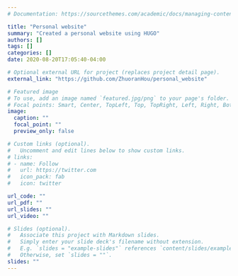 ```yaml
---
# Documentation: https://sourcethemes.com/academic/docs/managing-content/

title: "Personal website"
summary: "Created a personal website using HUGO"
authors: []
tags: []
categories: []
date: 2020-08-20T17:05:40-04:00

# Optional external URL for project (replaces project detail page).
external_link: "https://github.com/ZhuoranHou/personal_website"

# Featured image
# To use, add an image named `featured.jpg/png` to your page's folder.
# Focal points: Smart, Center, TopLeft, Top, TopRight, Left, Right, BottomLeft, Bottom, BottomRight.
image:
  caption: ""
  focal_point: ""
  preview_only: false

# Custom links (optional).
#   Uncomment and edit lines below to show custom links.
# links:
# - name: Follow
#   url: https://twitter.com
#   icon_pack: fab
#   icon: twitter

url_code: ""
url_pdf: ""
url_slides: ""
url_video: ""

# Slides (optional).
#   Associate this project with Markdown slides.
#   Simply enter your slide deck's filename without extension.
#   E.g. `slides = "example-slides"` references `content/slides/example-slides.md`.
#   Otherwise, set `slides = ""`.
slides: ""
---
```

